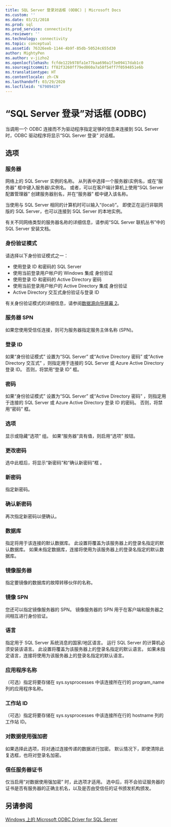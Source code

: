 ```yaml
---
title: SQL Server 登录对话框 (ODBC) | Microsoft Docs
ms.custom: ''
ms.date: 03/21/2018
ms.prod: sql
ms.prod_service: connectivity
ms.reviewer: ''
ms.technology: connectivity
ms.topic: conceptual
ms.assetid: 76326eeb-1144-4b9f-85db-50524c655d30
author: MightyPen
ms.author: v-jizho2
ms.openlocfilehash: fcfde122b978fa1e77baa690a1f3e09417dab1c0
ms.sourcegitcommit: ff82f3260ff79ed860a7a58f54ff7f0594851e6b
ms.translationtype: HT
ms.contentlocale: zh-CN
ms.lasthandoff: 03/29/2020
ms.locfileid: "67989419"
---
```

# <a name="sql-server-login-dialog-box-odbc"></a>“SQL Server 登录”对话框 (ODBC)

当调用一个 ODBC 连接而不为驱动程序指定足够的信息来连接到 SQL Server 时，ODBC 驱动程序将显示“SQL Server 登录”  对话框。

## <a name="options"></a>选项

### <a name="server"></a>服务器

网络上的 SQL Server 实例的名称。 从列表中选择一个服务器\实例名，或在“服务器”  框中键入服务器\实例名。 或者，可以在客户端计算机上使用“SQL Server 配置管理器”  创建服务器别名，并在“服务器”  框中键入该名称。

当使用与 SQL Server 相同的计算机时可以输入“(local)”。 即使正在运行非联网版的 SQL Server，也可以连接到 SQL Server 的本地实例。

有关不同网络类型的服务器名称的详细信息，请参阅“SQL Server 联机丛书”中的 SQL Server 安装文档。

### <a name="authentication-mode"></a>身份验证模式

请选择以下身份验证模式之一：
- 使用登录 ID 和密码的 SQL Server 
- 使用当前登录用户帐户的 Windows 集成  身份验证
- 使用登录 ID 和密码的 Active Directory 密码 
- 使用当前登录用户帐户的 Active Directory 集成  身份验证
- Active Directory 交互式身份验证与登录 ID 

有关身份验证模式的详细信息，请参阅[数据源向导屏幕 2](../../../connect/odbc/windows/dsn-wizard-2.md)。

### <a name="server-spn"></a>服务器 SPN

如果您使用受信任连接，则可为服务器指定服务主体名称 (SPN)。

### <a name="login-id"></a>登录 ID

如果“身份验证模式”  设置为“SQL Server”  或“Active Directory 密码”  或“Active Directory 交互式”  ，则指定用于连接的 SQL Server 或 Azure Active Directory 登录 ID。 否则，将禁用“登录 ID”  框。

### <a name="password"></a>密码

如果“身份验证模式”  设置为“SQL Server”  或“Active Directory 密码”  ，则指定用于连接的 SQL Server 或 Azure Active Directory 登录 ID 的密码。 否则，将禁用“密码”  框。

### <a name="options"></a>选项

显示或隐藏“选项”  组。 如果“服务器”具有值，则启用“选项”   按钮。

### <a name="change-password"></a>更改密码

选中此框后，将显示“新密码”和“确认新密码”框   。

### <a name="new-password"></a>新密码

指定新密码。

### <a name="confirm-new-password"></a>确认新密码

再次指定新密码以便确认。

### <a name="database"></a>数据库

指定将用于该连接的默认数据库。 此设置将覆盖为该服务器上的登录名指定的默认数据库。 如果未指定数据库，连接将使用为该服务器上的登录名指定的默认数据库。

### <a name="mirror-server"></a>镜像服务器

指定要镜像的数据库的故障转移伙伴的名称。

### <a name="mirror-spn"></a>镜像 SPN

您还可以指定镜像服务器的 SPN。 镜像服务器的 SPN 用于在客户端和服务器之间相互进行身份验证。

### <a name="language"></a>语言

指定用于 SQL Server 系统消息的国家/地区语言。 运行 SQL Server 的计算机必须安装该语言。 此设置将覆盖为该服务器上的登录名指定的默认语言。 如果未指定语言，连接将使用为该服务器上的登录名指定的默认语言。

### <a name="application-name"></a>应用程序名称

（可选）指定将要存储在 sys.sysprocesses 中该连接所在行的 program_name 列的应用程序名称。

### <a name="workstation-id"></a>工作站 ID

（可选）指定将要存储在 sys.sysprocesses 中该连接所在行的 hostname 列的工作站 ID。

### <a name="use-strong-encryption-for-data"></a>对数据使用强加密

如果选择此选项，将对通过连接传递的数据进行加密。 默认情况下，即使清除此复选框，也将对登录名加密。

### <a name="trust-server-certificate"></a>信任服务器证书

仅当启用“对数据使用强加密”  时，此选项才适用。 选中后，将不会验证服务器的证书是否有服务器的正确主机名，以及是否由受信任的证书颁发机构颁发。

## <a name="see-also"></a>另请参阅

[Windows 上的 Microsoft ODBC Driver for SQL Server](../../../connect/odbc/windows/microsoft-odbc-driver-for-sql-server-on-windows.md)
